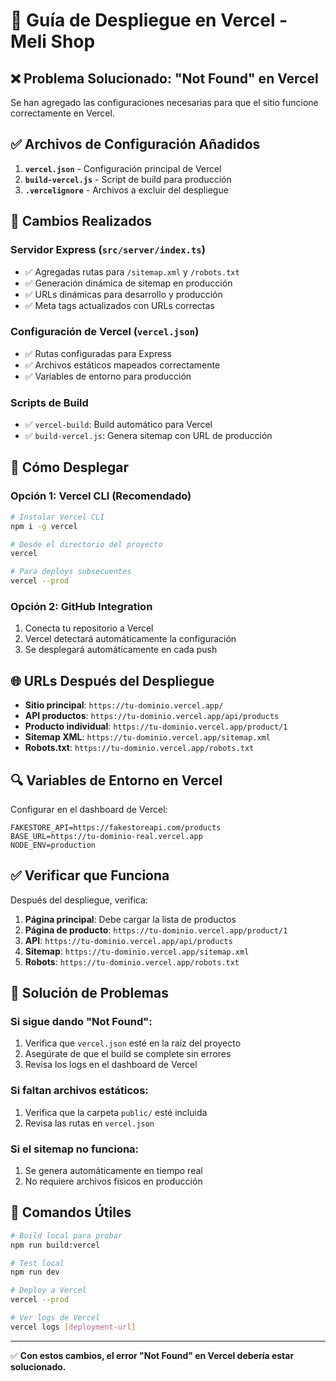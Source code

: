 # 🚀 Guía de Despliegue en Vercel - Meli Shop

## ❌ Problema Solucionado: "Not Found" en Vercel

Se han agregado las configuraciones necesarias para que el sitio funcione correctamente en Vercel.

## ✅ Archivos de Configuración Añadidos

1. **`vercel.json`** - Configuración principal de Vercel
2. **`build-vercel.js`** - Script de build para producción
3. **`.vercelignore`** - Archivos a excluir del despliegue

## 🔧 Cambios Realizados

### Servidor Express (`src/server/index.ts`)
- ✅ Agregadas rutas para `/sitemap.xml` y `/robots.txt`
- ✅ Generación dinámica de sitemap en producción
- ✅ URLs dinámicas para desarrollo y producción
- ✅ Meta tags actualizados con URLs correctas

### Configuración de Vercel (`vercel.json`)
- ✅ Rutas configuradas para Express
- ✅ Archivos estáticos mapeados correctamente
- ✅ Variables de entorno para producción

### Scripts de Build
- ✅ `vercel-build`: Build automático para Vercel
- ✅ `build-vercel.js`: Genera sitemap con URL de producción

## 🚀 Cómo Desplegar

### Opción 1: Vercel CLI (Recomendado)
```bash
# Instalar Vercel CLI
npm i -g vercel

# Desde el directorio del proyecto
vercel

# Para deploys subsecuentes
vercel --prod
```

### Opción 2: GitHub Integration
1. Conecta tu repositorio a Vercel
2. Vercel detectará automáticamente la configuración
3. Se desplegará automáticamente en cada push

## 🌐 URLs Después del Despliegue

- **Sitio principal**: `https://tu-dominio.vercel.app/`
- **API productos**: `https://tu-dominio.vercel.app/api/products`
- **Producto individual**: `https://tu-dominio.vercel.app/product/1`
- **Sitemap XML**: `https://tu-dominio.vercel.app/sitemap.xml`
- **Robots.txt**: `https://tu-dominio.vercel.app/robots.txt`

## 🔍 Variables de Entorno en Vercel

Configurar en el dashboard de Vercel:

```
FAKESTORE_API=https://fakestoreapi.com/products
BASE_URL=https://tu-dominio-real.vercel.app
NODE_ENV=production
```

## ✅ Verificar que Funciona

Después del despliegue, verifica:

1. **Página principal**: Debe cargar la lista de productos
2. **Página de producto**: `https://tu-dominio.vercel.app/product/1`
3. **API**: `https://tu-dominio.vercel.app/api/products`
4. **Sitemap**: `https://tu-dominio.vercel.app/sitemap.xml`
5. **Robots**: `https://tu-dominio.vercel.app/robots.txt`

## 🐛 Solución de Problemas

### Si sigue dando "Not Found":
1. Verifica que `vercel.json` esté en la raíz del proyecto
2. Asegúrate de que el build se complete sin errores
3. Revisa los logs en el dashboard de Vercel

### Si faltan archivos estáticos:
1. Verifica que la carpeta `public/` esté incluida
2. Revisa las rutas en `vercel.json`

### Si el sitemap no funciona:
1. Se genera automáticamente en tiempo real
2. No requiere archivos físicos en producción

## 📝 Comandos Útiles

```bash
# Build local para probar
npm run build:vercel

# Test local
npm run dev

# Deploy a Vercel
vercel --prod

# Ver logs de Vercel
vercel logs [deployment-url]
```

---

✅ **Con estos cambios, el error "Not Found" en Vercel debería estar solucionado.**

